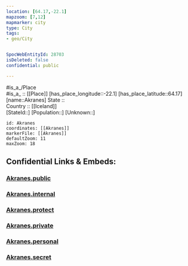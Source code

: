 ```yaml
---
location: [64.17,-22.1] 
mapzoom: [7,12] 
mapmarker: city 
type: City
tags:
- geo/City


SpocWebEntityId: 28703
isDeleted: false
confidential: public

---
```

#is_a_/Place  
#is_a_ :: [[Place]] 
[has_place_longitude::-22.1] 
[has_place_latitude::64.17] 
[name::Akranes] 
State ::  
Country :: [[Iceland]]  
[StateId::] 
[Population::] 
[Unknown::] 


```leaflet
id: Akranes
coordinates: [[Akranes]] 
markerFile: [[Akranes]] 
defaultZoom: 11 
maxZoom: 18
```


## Confidential Links & Embeds: 

### [Akranes.public](/_public/\Earth\Continent\Europe\Europe~North\Iceland\CityAkranes.public.md) 

### [Akranes.internal](/_internal/\Earth\Continent\Europe\Europe~North\Iceland\CityAkranes.internal.md) 

### [Akranes.protect](/_protect/\Earth\Continent\Europe\Europe~North\Iceland\CityAkranes.protect.md) 

### [Akranes.private](/_private/\Earth\Continent\Europe\Europe~North\Iceland\CityAkranes.private.md) 

### [Akranes.personal](/_personal/\Earth\Continent\Europe\Europe~North\Iceland\CityAkranes.personal.md) 

### [Akranes.secret](/_secret/\Earth\Continent\Europe\Europe~North\Iceland\CityAkranes.secret.md)


